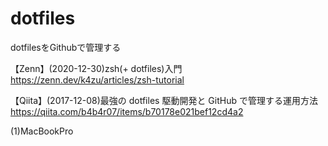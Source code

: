 # dotfiles
dotfilesをGithubで管理する

【Zenn】(2020-12-30)zsh(+ dotfiles)入門
https://zenn.dev/k4zu/articles/zsh-tutorial

【Qiita】(2017-12-08)最強の dotfiles 駆動開発と GitHub で管理する運用方法
  https://qiita.com/b4b4r07/items/b70178e021bef12cd4a2

(1)MacBookPro
